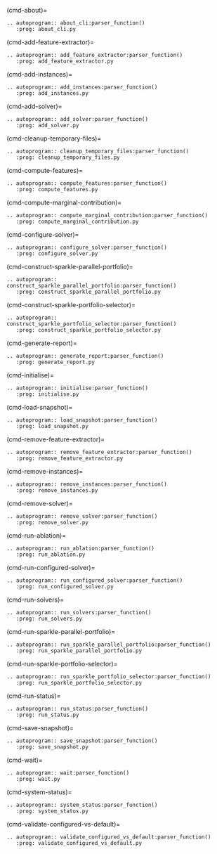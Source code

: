 (cmd-about)=

```{eval-rst}
.. autoprogram:: about_cli:parser_function()
   :prog: about_cli.py

```

(cmd-add-feature-extractor)=

```{eval-rst}
.. autoprogram:: add_feature_extractor:parser_function()
   :prog: add_feature_extractor.py

```

(cmd-add-instances)=

```{eval-rst}
.. autoprogram:: add_instances:parser_function()
   :prog: add_instances.py

```

(cmd-add-solver)=

```{eval-rst}
.. autoprogram:: add_solver:parser_function()
   :prog: add_solver.py

```

(cmd-cleanup-temporary-files)=

```{eval-rst}
.. autoprogram:: cleanup_temporary_files:parser_function()
   :prog: cleanup_temporary_files.py

```

(cmd-compute-features)=

```{eval-rst}
.. autoprogram:: compute_features:parser_function()
   :prog: compute_features.py

```

(cmd-compute-marginal-contribution)=

```{eval-rst}
.. autoprogram:: compute_marginal_contribution:parser_function()
   :prog: compute_marginal_contribution.py

```

(cmd-configure-solver)=

```{eval-rst}
.. autoprogram:: configure_solver:parser_function()
   :prog: configure_solver.py

```

(cmd-construct-sparkle-parallel-portfolio)=

```{eval-rst}
.. autoprogram:: construct_sparkle_parallel_portfolio:parser_function()
   :prog: construct_sparkle_parallel_portfolio.py

```

(cmd-construct-sparkle-portfolio-selector)=

```{eval-rst}
.. autoprogram:: construct_sparkle_portfolio_selector:parser_function()
   :prog: construct_sparkle_portfolio_selector.py

```

(cmd-generate-report)=

```{eval-rst}
.. autoprogram:: generate_report:parser_function()
   :prog: generate_report.py

```

(cmd-initialise)=

```{eval-rst}
.. autoprogram:: initialise:parser_function()
   :prog: initialise.py

```

(cmd-load-snapshot)=

```{eval-rst}
.. autoprogram:: load_snapshot:parser_function()
   :prog: load_snapshot.py

```

(cmd-remove-feature-extractor)=

```{eval-rst}
.. autoprogram:: remove_feature_extractor:parser_function()
   :prog: remove_feature_extractor.py

```

(cmd-remove-instances)=

```{eval-rst}
.. autoprogram:: remove_instances:parser_function()
   :prog: remove_instances.py

```

(cmd-remove-solver)=

```{eval-rst}
.. autoprogram:: remove_solver:parser_function()
   :prog: remove_solver.py

```

(cmd-run-ablation)=

```{eval-rst}
.. autoprogram:: run_ablation:parser_function()
   :prog: run_ablation.py

```

(cmd-run-configured-solver)=

```{eval-rst}
.. autoprogram:: run_configured_solver:parser_function()
   :prog: run_configured_solver.py

```

(cmd-run-solvers)=

```{eval-rst}
.. autoprogram:: run_solvers:parser_function()
   :prog: run_solvers.py

```

(cmd-run-sparkle-parallel-portfolio)=

```{eval-rst}
.. autoprogram:: run_sparkle_parallel_portfolio:parser_function()
   :prog: run_sparkle_parallel_portfolio.py

```

(cmd-run-sparkle-portfolio-selector)=

```{eval-rst}
.. autoprogram:: run_sparkle_portfolio_selector:parser_function()
   :prog: run_sparkle_portfolio_selector.py

```

(cmd-run-status)=

```{eval-rst}
.. autoprogram:: run_status:parser_function()
   :prog: run_status.py

```

(cmd-save-snapshot)=

```{eval-rst}
.. autoprogram:: save_snapshot:parser_function()
   :prog: save_snapshot.py

```

(cmd-wait)=

```{eval-rst}
.. autoprogram:: wait:parser_function()
   :prog: wait.py

```

(cmd-system-status)=

```{eval-rst}
.. autoprogram:: system_status:parser_function()
   :prog: system_status.py

```

(cmd-validate-configured-vs-default)=

```{eval-rst}
.. autoprogram:: validate_configured_vs_default:parser_function()
   :prog: validate_configured_vs_default.py

```
